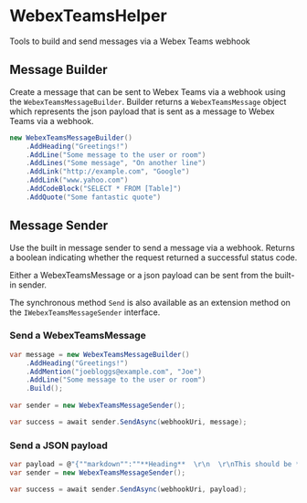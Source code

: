 # WebexTeamsHelper
Tools to build and send messages via a Webex Teams webhook

## Message Builder

Create a message that can be sent to Webex Teams via a webhook using the `WebexTeamsMessageBuilder`. Builder returns a `WebexTeamsMessage` object which represents the json payload that is sent as a message to Webex Teams via a webhook.

```c#
new WebexTeamsMessageBuilder()
	.AddHeading("Greetings!")
	.AddLine("Some message to the user or room")
	.AddLines("Some message", "On another line")
	.AddLink("http://example.com", "Google")
	.AddLink("www.yahoo.com")
	.AddCodeBlock("SELECT * FROM [Table]")
	.AddQuote("Some fantastic quote")
```

## Message Sender

Use the built in message sender to send a message via a webhook. Returns a boolean indicating whether the request returned a successful status code. 

Either a WebexTeamsMessage or a json payload can be sent from the built-in sender.

The synchronous method `Send` is also available as an extension method on the `IWebexTeamsMessageSender` interface.

### Send a WebexTeamsMessage

```c#
var message = new WebexTeamsMessageBuilder()
	.AddHeading("Greetings!")
	.AddMention("joebloggs@example.com", "Joe")
	.AddLine("Some message to the user or room")
	.Build();
	
var sender = new WebexTeamsMessageSender();

var success = await sender.SendAsync(webhookUri, message);
```

### Send a JSON payload

```c#
var payload = @"{""markdown"":""**Heading**  \r\n  \r\nThis should be *emphasised* as it is important""}";
var sender = new WebexTeamsMessageSender();

var success = await sender.SendAsync(webhookUri, payload);
```